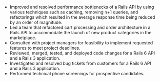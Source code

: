 - Improved and resolved performance bottlenecks of a Rails API by using various techniques such as caching, removing n+1 queries, and refactorings which resulted in the average response time being reduced by an order of magnitude.
- Led a team that refactored cart processing and order architecture in a Rails API to accommodate the launch of new product categories in the marketplace.
- Consulted with project managers for feasibility to implement requested features to meet project deadlines.
- Reviewed, merged, tested, and deployed code changes for a Rails 6 API and a Rails 3 application.
- Investigated and resolved bug tickets from customers for a Rails 6 API and a Rails 3 application.
- Performed technical phone screenings for prospective candidates.
